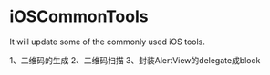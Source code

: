 # iOSCommonTools
It will update some of the commonly used iOS tools.

1、二维码的生成
2、二维码扫描
3、封装AlertView的delegate成block
